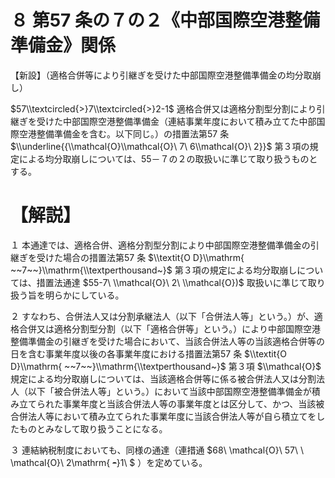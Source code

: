 # ８ 第57 条の７の２《中部国際空港整備準備金》関係

【新設】（適格合併等により引継ぎを受けた中部国際空港整備準備金の均分取崩し）

$57\\textcircled{>}7\\textcircled{>}2-1$ 適格合併又は適格分割型分割により引継ぎを受けた中部国際空港整備準備金（連結事業年度において積み立てた中部国際空港整備準備金を含む。以下同じ。）の措置法第57 条 $\\underline{{\\mathcal{O}\\mathcal{O}\ 7\ 6\\mathcal{O}\ 2}}$ 第３項の規定による均分取崩しについては、55－７の２の取扱いに準じて取り扱うものとする。

# 【解説】

１ 本通達では、適格合併、適格分割型分割により中部国際空港整備準備金の引継ぎを受けた場合の措置法第57 条 $\\textit{O D}\\mathrm{ ~~7~~}\\mathrm{\\textperthousand~}$ 第３項の規定による均分取崩しについては、措置法通達 $55-7\ \\mathcal{O}\ 2\ \\mathcal{O})$ 取扱いに準じて取り扱う旨を明らかにしている。

２ すなわち、合併法人又は分割承継法人（以下「合併法人等」という。）が、適格合併又は適格分割型分割（以下「適格合併等」という。）により中部国際空港整備準備金の引継ぎを受けた場合において、当該合併法人等の当該適格合併等の日を含む事業年度以後の各事業年度における措置法第57 条 $\\textit{O D}\\mathrm{ ~~7~~}\\mathrm{\\textperthousand~}$ 第３項 $\\mathcal{O}$ 規定による均分取崩しについては、当該適格合併等に係る被合併法人又は分割法人（以下「被合併法人等」という。）において当該中部国際空港整備準備金が積み立てられた事業年度と当該合併法人等の事業年度とは区分して、かつ、当該被合併法人等において積み立てられた事業年度に当該合併法人等が自ら積立てをしたものとみなして取り扱うことになる。

３ 連結納税制度においても、同様の通達（連措通 $68\ \\mathcal{O}\ 57\ \ \\mathcal{O}\ 2\\mathrm{ ~~-~~}1\ $ ）を定めている。
